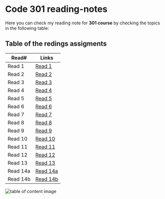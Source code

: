 # Code 301 reading-notes

Here you can check my reading note for **301 course** by checking the topics in the following table:

## Table of the redings assigments 

Read#      |      Links
-----------|-------------
Read 1     |  [Read 1](https://malekhassan.github.io/reading-notes/Code301-IntermediateSoftwareDevelopment/read01)
Read 2     |  [Read 2](https://malekhassan.github.io/reading-notes/Code301-IntermediateSoftwareDevelopment/read02)
Read 3     |  [Read 3](https://malekhassan.github.io/reading-notes/Code301-IntermediateSoftwareDevelopment/read03)
Read 4     |  [Read 4](https://malekhassan.github.io/reading-notes/Code301-IntermediateSoftwareDevelopment/read04)
Read 5     |  [Read 5](https://malekhassan.github.io/reading-notes/Code301-IntermediateSoftwareDevelopment/read05)
Read 6     |  [Read 6](https://malekhassan.github.io/reading-notes/Code301-IntermediateSoftwareDevelopment/read06)
Read 7     |  [Read 7](https://malekhassan.github.io/reading-notes/Code301-IntermediateSoftwareDevelopment/read07)
Read 8     |  [Read 8](https://malekhassan.github.io/reading-notes/Code301-IntermediateSoftwareDevelopment/read08)
Read 9     |  [Read 9](https://malekhassan.github.io/reading-notes/Code301-IntermediateSoftwareDevelopment/read09)
Read 10    |  [Read 10](https://malekhassan.github.io/reading-notes/Code301-IntermediateSoftwareDevelopment/read10)
Read 11    |  [Read 11](https://malekhassan.github.io/reading-notes/Code301-IntermediateSoftwareDevelopment/read11)
Read 12    |  [Read 12]()
Read 13    |  [Read 13]()
Read 14a   |  [Read 14a]()
Read 14b   |  [Read 14b]()

![table of content image](https://notionpress.com/blog/wp-content/uploads/2015/07/table-of-contents1.jpg)